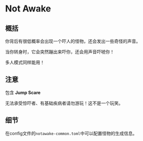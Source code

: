 # Not Awake

## 概括

你背后有很低概率会出现一个吓人的怪物，还会发出一些奇怪的声音。

当你转身时，它会突然蹦出来吓你，还会用声音吓唬你！

多人模式同样能用！

## 注意

包含 **Jump Scare**

无法承受惊吓者、有基础疾病者请勿游玩！这不是一个玩笑。

## 细节

在config文件的`notawake-common.toml`中可以配置怪物的生成信息。